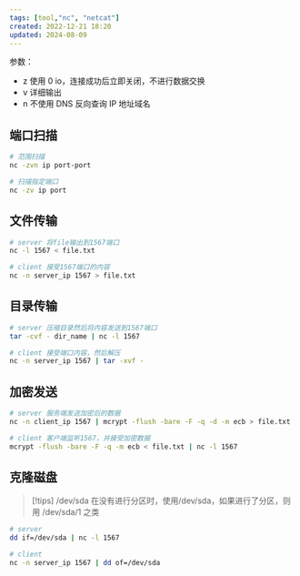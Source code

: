 ```yaml
---
tags: [tool,"nc", "netcat"]
created: 2022-12-21 18:20
updated: 2024-08-09
---
```


参数：

- z 使用 0 io，连接成功后立即关闭，不进行数据交换
- v 详细输出
- n 不使用 DNS 反向查询 IP 地址域名

## 端口扫描

```bash
# 范围扫描
nc -zvn ip port-port

# 扫描指定端口
nc -zv ip port
```

## 文件传输

```bash
# server 将file输出到1567端口
nc -l 1567 < file.txt

# client 接受1567端口的内容
nc -n server_ip 1567 > file.txt
```

## 目录传输

```bash
# server 压缩目录然后将内容发送到1567端口
tar -cvf - dir_name | nc -l 1567

# client 接受端口内容，然后解压
nc -n server_ip 1567 | tar -xvf -
```

## 加密发送

```bash
# server 服务端发送加密后的数据
nc -n client_ip 1567 | mcrypt -flush -bare -F -q -d -m ecb > file.txt

# client 客户端监听1567，并接受加密数据
mcrypt -flush -bare -F -q -m ecb < file.txt | nc -l 1567
```

## 克隆磁盘

>[!tips]
>/dev/sda 在没有进行分区时，使用/dev/sda，如果进行了分区，则用 /dev/sda/1 之类

```bash
# server
dd if=/dev/sda | nc -l 1567

# client
nc -n server_ip 1567 | dd of=/dev/sda
```
